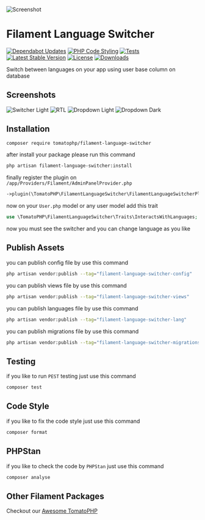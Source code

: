 ![Screenshot](https://raw.githubusercontent.com/tomatophp/filament-language-switcher/master/arts/fadymondy-tomato-language-switcher.jpg)

# Filament Language Switcher

[![Dependabot Updates](https://github.com/tomatophp/filament-language-switcher/actions/workflows/dependabot/dependabot-updates/badge.svg)](https://github.com/tomatophp/filament-language-switcher/actions/workflows/dependabot/dependabot-updates)
[![PHP Code Styling](https://github.com/tomatophp/filament-language-switcher/actions/workflows/fix-php-code-styling.yml/badge.svg)](https://github.com/tomatophp/filament-language-switcher/actions/workflows/fix-php-code-styling.yml)
[![Tests](https://github.com/tomatophp/filament-language-switcher/actions/workflows/tests.yml/badge.svg?branch=master)](https://github.com/tomatophp/filament-language-switcher/actions/workflows/tests.yml)
[![Latest Stable Version](https://poser.pugx.org/tomatophp/filament-language-switcher/version.svg)](https://packagist.org/packages/tomatophp/filament-language-switcher)
[![License](https://poser.pugx.org/tomatophp/filament-language-switcher/license.svg)](https://packagist.org/packages/tomatophp/filament-language-switcher)
[![Downloads](https://poser.pugx.org/tomatophp/filament-language-switcher/d/total.svg)](https://packagist.org/packages/tomatophp/filament-language-switcher)

Switch between languages on your app using user base column on database

## Screenshots

![Switcher Light](https://raw.githubusercontent.com/tomatophp/filament-language-switcher/master/arts/switcher-light.png)
![RTL](https://raw.githubusercontent.com/tomatophp/filament-language-switcher/master/arts/rtl.png)
![Dropdown Light](https://raw.githubusercontent.com/tomatophp/filament-language-switcher/master/arts/dropdown-light.png)
![Dropdown Dark](https://raw.githubusercontent.com/tomatophp/filament-language-switcher/master/arts/dropdown-dark.png)

## Installation

```bash
composer require tomatophp/filament-language-switcher
```
after install your package please run this command

```bash
php artisan filament-language-switcher:install
```

finally register the plugin on `/app/Providers/Filament/AdminPanelProvider.php`

```php
->plugin(\TomatoPHP\FilamentLanguageSwitcher\FilamentLanguageSwitcherPlugin::make())
```

now on your `User.php` model or any user model add this trait

```php
use \TomatoPHP\FilamentLanguageSwitcher\Traits\InteractsWithLanguages;
```

now you must see the switcher and you can change language as you like

## Publish Assets

you can publish config file by use this command

```bash
php artisan vendor:publish --tag="filament-language-switcher-config"
```

you can publish views file by use this command

```bash
php artisan vendor:publish --tag="filament-language-switcher-views"
```

you can publish languages file by use this command

```bash
php artisan vendor:publish --tag="filament-language-switcher-lang"
```

you can publish migrations file by use this command

```bash
php artisan vendor:publish --tag="filament-language-switcher-migrations"
```

## Testing

if you like to run `PEST` testing just use this command

```bash
composer test
```

## Code Style

if you like to fix the code style just use this command

```bash
composer format
```

## PHPStan

if you like to check the code by `PHPStan` just use this command

```bash
composer analyse
```

## Other Filament Packages

Checkout our [Awesome TomatoPHP](https://github.com/tomatophp/awesome)
